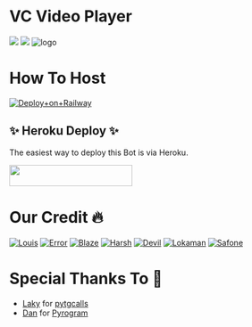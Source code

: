 # VC Video Player

<a href="https://t.me/DeeCodeBots"><img src="https://img.shields.io/badge/Join-Telegram%20Channel-red.svg?logo=Telegram"></a>
<a href="t.me/DeCodeSupport"><img src="https://img.shields.io/badge/Join-Telegram%20Group-blue.svg?logo=telegram"></a>
![logo](https://telegra.ph/file/824cba85b5b820fcd7dcd.jpg)
# How To Host 
[![Deploy+on+Railway](https://railway.app/button.svg)](https://railway.app/new/template?template=https://github.com/TeamDeeCode/VcVideoPlayer&envs=API_ID,API_HASH,BOT_TOKEN,SESSION_NAME,BOT_USERNAME,ASSISTANT_NAME,UPDATES_CHANNEL,SUPPORT_GROUP,SUDO_USERS,CHANNEL,ADMIN)

## ✨ Heroku Deploy ✨
The easiest way to deploy this Bot is via Heroku.

<p align="left"><a href="https://heroku.com/deploy?template=https://github.com/TeamDeeCode/VcVideoPlayer"> <img src="https://img.shields.io/badge/Deploy%20To%20Heroku-black?style=for-the-badge&logo=heroku" width="220" height="38.45"/></a></p>



# Our Credit 🔥 

[![Louis](https://img.shields.io/badge/Louis-1b77FF.svg?style=for-the-badge&logo=telegram)](https://t.me/DeeCodeBots)
[![Error](https://img.shields.io/badge/Error-1b77FF.svg?style=for-the-badge&logo=telegram)](https://t.me/ProErrorXD)
[![Blaze](https://img.shields.io/badge/Blaze-1b77FF.svg?style=for-the-badge&logo=telegram)](https://t.me/piroXpower)
[![Harsh](https://img.shields.io/badge/Harsh-1b77FF.svg?style=for-the-badge&logo=telegram)](https://t.me/Jalim_munda)
[![Devil](https://img.shields.io/badge/Devil-1b77FF.svg?style=for-the-badge&logo=telegram)](https://t.me/DEVILDAD_PRINCE)
[![Lokaman](https://img.shields.io/badge/Lokaman-1b77FF.svg?style=for-the-badge&logo=telegram)](https://t.me/mrlokaman)
[![Safone](https://img.shields.io/badge/Safone-1b77FF.svg?style=for-the-badge&logo=telegram)](https://t.me/imSafone)

# Special Thanks To 💞

- [Laky](https://github.com/Laky-64) for [pytgcalls](https://github.com/pytgcalls/pytgcalls)
- [Dan](https://github.com/delivrance) for [Pyrogram](https://github.com/pyrogram/pyrogram)


